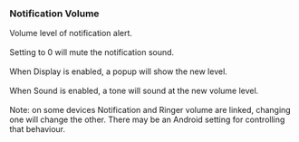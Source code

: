 ### Notification Volume

Volume level of notification alert.\
\
Setting to 0 will mute the notification sound.\
\
When Display is enabled, a popup will show the new level.\
\
When Sound is enabled, a tone will sound at the new volume level.\
\
Note: on some devices Notification and Ringer volume are linked,
changing one will change the other. There may be an Android setting for
controlling that behaviour.
